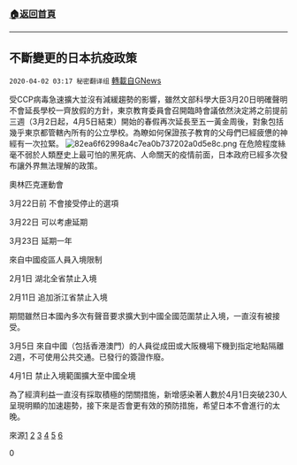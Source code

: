 ###  [:house:返回首頁](https://github.com/ourhimalayas/txt)
---

## 不斷變更的日本抗疫政策
`2020-04-02 03:17 秘密翻译组` [轉載自GNews](https://gnews.org/zh-hant/159857/)

受CCP病毒急速擴大並沒有減緩趨勢的影響，雖然文部科學大臣3月20日明確聲明不會延長學校一齊放假的方針，東京教育委員會召開臨時會議依然決定將之前提前三週（3月2日起，4月5日結束）開始的春假再次延長至五一黃金周後，對象包括幾乎東京都管轄內所有的公立學校。為瞭如何保證孩子教育的父母們已經疲憊的神經有一次拉緊。
![82ea6f62998a4c7ea0b737202a0d5e8c.png](https://s3-ap-northeast-1.amazonaws.com/news.guo.offload.media/wp-content/uploads/2020/04/02031155/1-4.png)
在危險程度絲毫不弱於人類歷史上最可怕的黑死病、人命關天的疫情前面，日本政府已經多次發布讓外界無法理解的政策。

奧林匹克運動會

3月22日前 不會接受停止的選項

3月22日 可以考慮延期

3月23日 延期一年

來自中國疫區人員入境限制

2月1日 湖北全省禁止入境

2月11日 追加浙江省禁止入境

期間雖然日本國內多次有聲音要求擴大到中國全國范圍禁止入境，一直沒有被接受。

3月5日 來自中國（包括香港澳門）的人員從成田或大阪機場下機到指定地點隔離2週，不可使用公共交通。已發行的簽證作廢。

4月1日 禁止入境範圍擴大至中國全境

為了經濟利益一直沒有採取積極的閉關措施，新增感染著人數於4月1日突破230人呈現明顯的加速趨勢，接下來是否會更有效的預防措施，希望日本不會進行的太晚。



來源[1](https://news.tv-asahi.co.jp/news_society/articles/000179642.html) [2](https://www.nikkei.com/article/DGXMZO57466690R30C20A3CR8000/) [3](https://www3.nhk.or.jp/news/html/20200401/k10012362701000.html) [4](https://www.yomiuri.co.jp/politics/20200401-OYT1T50214/) [5](https://www.yomiuri.co.jp/politics/20200227-OYT1T50272/) [6](https://www3.nhk.or.jp/news/html/20200401/k10012363171000.html)

0
